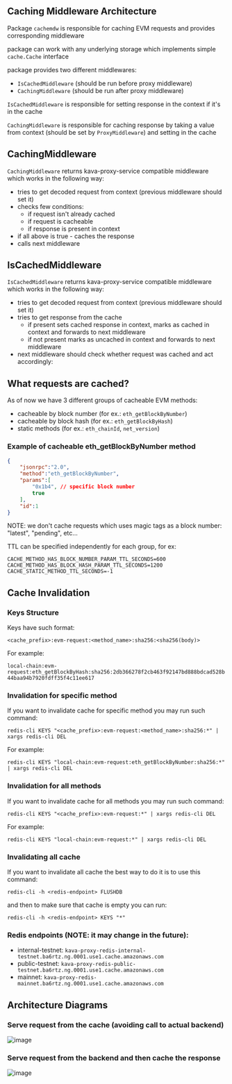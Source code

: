 ## Caching Middleware Architecture

Package `cachemdw` is responsible for caching EVM requests and provides corresponding middleware

package can work with any underlying storage which implements simple `cache.Cache` interface

package provides two different middlewares:
- `IsCachedMiddleware` (should be run before proxy middleware)
- `CachingMiddleware`  (should be run after proxy middleware)

`IsCachedMiddleware` is responsible for setting response in the context if it's in the cache

`CachingMiddleware` is responsible for caching response by taking a value from context (should be set by `ProxyMiddleware`) and setting in the cache

## CachingMiddleware

`CachingMiddleware` returns kava-proxy-service compatible middleware which works in the following way:
- tries to get decoded request from context (previous middleware should set it)
- checks few conditions:
  - if request isn't already cached
  - if request is cacheable
  - if response is present in context
- if all above is true - caches the response
- calls next middleware

## IsCachedMiddleware

`IsCachedMiddleware` returns kava-proxy-service compatible middleware which works in the following way:
- tries to get decoded request from context (previous middleware should set it)
- tries to get response from the cache
  - if present sets cached response in context, marks as cached in context and forwards to next middleware
  - if not present marks as uncached in context and forwards to next middleware
- next middleware should check whether request was cached and act accordingly:

## What requests are cached?

As of now we have 3 different groups of cacheable EVM methods:
- cacheable by block number (for ex.: `eth_getBlockByNumber`)
- cacheable by block hash (for ex.: `eth_getBlockByHash`)
- static methods (for ex.: `eth_chainId`, `net_version`)

### Example of cacheable eth_getBlockByNumber method

```json
{
	"jsonrpc":"2.0",
	"method":"eth_getBlockByNumber",
	"params":[
		"0x1b4", // specific block number
		true
	],
	"id":1
}
```

NOTE: we don't cache requests which uses magic tags as a block number: "latest", "pending", etc...

TTL can be specified independently for each group, for ex:
```
CACHE_METHOD_HAS_BLOCK_NUMBER_PARAM_TTL_SECONDS=600
CACHE_METHOD_HAS_BLOCK_HASH_PARAM_TTL_SECONDS=1200
CACHE_STATIC_METHOD_TTL_SECONDS=-1
```

## Cache Invalidation

### Keys Structure

Keys have such format:

`<cache_prefix>:evm-request:<method_name>:sha256:<sha256(body)>`

For example:

`local-chain:evm-request:eth_getBlockByHash:sha256:2db366278f2cb463f92147bd888bdcad528b44baa94b7920fdff35f4c11ee617`

### Invalidation for specific method

If you want to invalidate cache for specific method you may run such command:

`redis-cli KEYS "<cache_prefix>:evm-request:<method_name>:sha256:*" | xargs redis-cli DEL`

For example:

`redis-cli KEYS "local-chain:evm-request:eth_getBlockByNumber:sha256:*" | xargs redis-cli DEL`

### Invalidation for all methods

If you want to invalidate cache for all methods you may run such command:

`redis-cli KEYS "<cache_prefix>:evm-request:*" | xargs redis-cli DEL`

For example:

`redis-cli KEYS "local-chain:evm-request:*" | xargs redis-cli DEL`

### Invalidating all cache

If you want to invalidate all cache the best way to do it is to use this command:

`redis-cli -h <redis-endpoint> FLUSHDB`

and then to make sure that cache is empty you can run:

`redis-cli -h <redis-endpoint> KEYS "*"`

### Redis endpoints (NOTE: it may change in the future):
- internal-testnet: `kava-proxy-redis-internal-testnet.ba6rtz.ng.0001.use1.cache.amazonaws.com`
- public-testnet: `kava-proxy-redis-public-testnet.ba6rtz.ng.0001.use1.cache.amazonaws.com`
- mainnet: `kava-proxy-redis-mainnet.ba6rtz.ng.0001.use1.cache.amazonaws.com`

## Architecture Diagrams

### Serve request from the cache (avoiding call to actual backend)
![image](https://github.com/Kava-Labs/kava-proxy-service/assets/37836031/1bd8cb8e-6a9e-45a6-b698-3f99eaab2aa2)

### Serve request from the backend and then cache the response
![image](https://github.com/Kava-Labs/kava-proxy-service/assets/37836031/b0eb5cb9-51da-43f9-bb7d-b94bf482f366)
